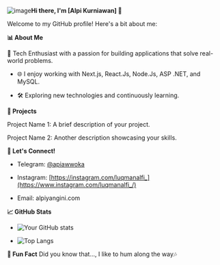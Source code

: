 ![image](https://github.com/user-attachments/assets/f8193f9d-acb0-4f41-9f25-f956a4547ace)**Hi there, I'm [Alpi Kurniawan] 👋**

Welcome to my GitHub profile! Here's a bit about me:



**📊 About Me**

🔧 Tech Enthusiast with a passion for building applications that solve real-world problems.

- 🌐 I enjoy working with Next.js, React.Js, Node.Js, ASP .NET, and MySQL.

- 🛠 Exploring new technologies and continuously learning.

**🎨 Projects**

Project Name 1: A brief description of your project.

Project Name 2: Another description showcasing your skills.

**💬 Let's Connect!**

- Telegram: [@apiawwoka](https://t.me/apiawwoka)

- Instagram: [https://instagram.com/luqmanalfi_](https://www.instagram.com/luqmanalfi_/)

- Email: alpiyangini.com

**📈 GitHub Stats**
- ![Your GitHub stats](https://github-readme-stats.vercel.app/api?username=alpiawo&show_icons=true&theme=radical)


- ![Top Langs](https://github-readme-stats.vercel.app/api/top-langs/?username=alpiawo&layout=compact&theme=radical)

**🔗 Fun Fact**
Did you know that..., I like to hum along the way🎶
